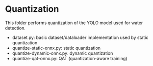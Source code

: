 # Quantization

This folder performs quantization of the YOLO model used for water detection.

- dataset.py: basic dataset/dataloader implementation used by static quantization
- quantize-static-onnx.py: static quantization
- quantize-dynamic-onnx.py: dynamic quantization
- quantize-qat-onnx.py: QAT (quantization-aware training)
